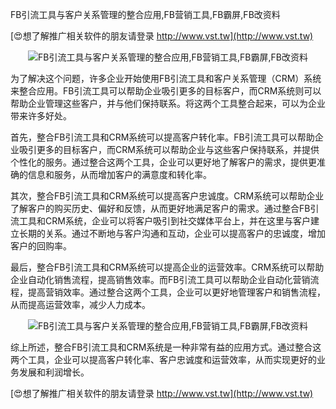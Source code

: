 FB引流工具与客户关系管理的整合应用,FB营销工具,FB霸屏,FB改资料

[😍想了解推广相关软件的朋友请登录 http://www.vst.tw](http://www.vst.tw)

 <center><img src="https://vst.tw/MP4/tuiguang/png/7.png" alt="FB引流工具与客户关系管理的整合应用,FB营销工具,FB霸屏,FB改资料"></center>

为了解决这个问题，许多企业开始使用FB引流工具和客户关系管理（CRM）系统来整合应用。FB引流工具可以帮助企业吸引更多的目标客户，而CRM系统则可以帮助企业管理这些客户，并与他们保持联系。将这两个工具整合起来，可以为企业带来许多好处。

首先，整合FB引流工具和CRM系统可以提高客户转化率。FB引流工具可以帮助企业吸引更多的目标客户，而CRM系统可以帮助企业与这些客户保持联系，并提供个性化的服务。通过整合这两个工具，企业可以更好地了解客户的需求，提供更准确的信息和服务，从而增加客户的满意度和转化率。

其次，整合FB引流工具和CRM系统可以提高客户忠诚度。CRM系统可以帮助企业了解客户的购买历史、偏好和反馈，从而更好地满足客户的需求。通过整合FB引流工具和CRM系统，企业可以将客户吸引到社交媒体平台上，并在这里与客户建立长期的关系。通过不断地与客户沟通和互动，企业可以提高客户的忠诚度，增加客户的回购率。

最后，整合FB引流工具和CRM系统可以提高企业的运营效率。CRM系统可以帮助企业自动化销售流程，提高销售效率。而FB引流工具可以帮助企业自动化营销流程，提高营销效率。通过整合这两个工具，企业可以更好地管理客户和销售流程，从而提高运营效率，减少人力成本。

 <center><img src="https://vst.tw/MP4/tuiguang/png/0.png" alt="FB引流工具与客户关系管理的整合应用,FB营销工具,FB霸屏,FB改资料"></center>

综上所述，整合FB引流工具和CRM系统是一种非常有益的应用方式。通过整合这两个工具，企业可以提高客户转化率、客户忠诚度和运营效率，从而实现更好的业务发展和利润增长。

[😍想了解推广相关软件的朋友请登录 http://www.vst.tw](http://www.vst.tw)



